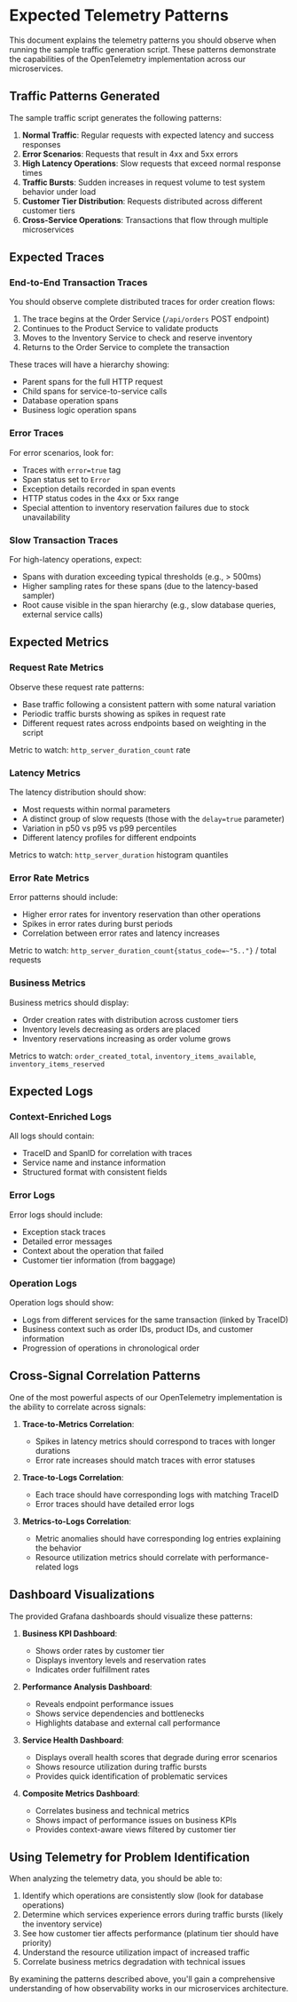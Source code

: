 # Expected Telemetry Patterns

This document explains the telemetry patterns you should observe when running the sample traffic generation script. These patterns demonstrate the capabilities of the OpenTelemetry implementation across our microservices.

## Traffic Patterns Generated

The sample traffic script generates the following patterns:

1. **Normal Traffic**: Regular requests with expected latency and success responses
2. **Error Scenarios**: Requests that result in 4xx and 5xx errors
3. **High Latency Operations**: Slow requests that exceed normal response times
4. **Traffic Bursts**: Sudden increases in request volume to test system behavior under load
5. **Customer Tier Distribution**: Requests distributed across different customer tiers
6. **Cross-Service Operations**: Transactions that flow through multiple microservices

## Expected Traces

### End-to-End Transaction Traces

You should observe complete distributed traces for order creation flows:

1. The trace begins at the Order Service (`/api/orders` POST endpoint)
2. Continues to the Product Service to validate products
3. Moves to the Inventory Service to check and reserve inventory
4. Returns to the Order Service to complete the transaction

These traces will have a hierarchy showing:
- Parent spans for the full HTTP request
- Child spans for service-to-service calls
- Database operation spans
- Business logic operation spans

### Error Traces

For error scenarios, look for:
- Traces with `error=true` tag
- Span status set to `Error`
- Exception details recorded in span events
- HTTP status codes in the 4xx or 5xx range
- Special attention to inventory reservation failures due to stock unavailability

### Slow Transaction Traces

For high-latency operations, expect:
- Spans with duration exceeding typical thresholds (e.g., > 500ms)
- Higher sampling rates for these spans (due to the latency-based sampler)
- Root cause visible in the span hierarchy (e.g., slow database queries, external service calls)

## Expected Metrics

### Request Rate Metrics

Observe these request rate patterns:
- Base traffic following a consistent pattern with some natural variation
- Periodic traffic bursts showing as spikes in request rate
- Different request rates across endpoints based on weighting in the script

Metric to watch: `http_server_duration_count` rate

### Latency Metrics

The latency distribution should show:
- Most requests within normal parameters
- A distinct group of slow requests (those with the `delay=true` parameter)
- Variation in p50 vs p95 vs p99 percentiles
- Different latency profiles for different endpoints

Metrics to watch: `http_server_duration` histogram quantiles

### Error Rate Metrics

Error patterns should include:
- Higher error rates for inventory reservation than other operations
- Spikes in error rates during burst periods
- Correlation between error rates and latency increases

Metric to watch: `http_server_duration_count{status_code=~"5.."}` / total requests

### Business Metrics

Business metrics should display:
- Order creation rates with distribution across customer tiers
- Inventory levels decreasing as orders are placed
- Inventory reservations increasing as order volume grows

Metrics to watch: `order_created_total`, `inventory_items_available`, `inventory_items_reserved`

## Expected Logs

### Context-Enriched Logs

All logs should contain:
- TraceID and SpanID for correlation with traces
- Service name and instance information
- Structured format with consistent fields

### Error Logs

Error logs should include:
- Exception stack traces
- Detailed error messages
- Context about the operation that failed
- Customer tier information (from baggage)

### Operation Logs

Operation logs should show:
- Logs from different services for the same transaction (linked by TraceID)
- Business context such as order IDs, product IDs, and customer information
- Progression of operations in chronological order

## Cross-Signal Correlation Patterns

One of the most powerful aspects of our OpenTelemetry implementation is the ability to correlate across signals:

1. **Trace-to-Metrics Correlation**: 
   - Spikes in latency metrics should correspond to traces with longer durations
   - Error rate increases should match traces with error statuses

2. **Trace-to-Logs Correlation**: 
   - Each trace should have corresponding logs with matching TraceID
   - Error traces should have detailed error logs

3. **Metrics-to-Logs Correlation**:
   - Metric anomalies should have corresponding log entries explaining the behavior
   - Resource utilization metrics should correlate with performance-related logs

## Dashboard Visualizations

The provided Grafana dashboards should visualize these patterns:

1. **Business KPI Dashboard**: 
   - Shows order rates by customer tier
   - Displays inventory levels and reservation rates
   - Indicates order fulfillment rates

2. **Performance Analysis Dashboard**:
   - Reveals endpoint performance issues
   - Shows service dependencies and bottlenecks
   - Highlights database and external call performance

3. **Service Health Dashboard**:
   - Displays overall health scores that degrade during error scenarios
   - Shows resource utilization during traffic bursts
   - Provides quick identification of problematic services

4. **Composite Metrics Dashboard**:
   - Correlates business and technical metrics
   - Shows impact of performance issues on business KPIs
   - Provides context-aware views filtered by customer tier

## Using Telemetry for Problem Identification

When analyzing the telemetry data, you should be able to:

1. Identify which operations are consistently slow (look for database operations)
2. Determine which services experience errors during traffic bursts (likely the inventory service)
3. See how customer tier affects performance (platinum tier should have priority)
4. Understand the resource utilization impact of increased traffic
5. Correlate business metrics degradation with technical issues

By examining the patterns described above, you'll gain a comprehensive understanding of how observability works in our microservices architecture.
